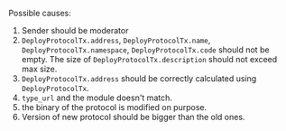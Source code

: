 Possible causes:
1. Sender should be moderator
2. `DeployProtocolTx.address`, `DeployProtocolTx.name`, `DeployProtocolTx.namespace`, `DeployProtocolTx.code` should not be empty. The size of `DeployProtocolTx.description` should not exceed max size.
3. `DeployProtocolTx.address` should be correctly calculated using `DeployProtocolTx`.
4. `type_url` and the module doesn't match.
5. the binary of the protocol is modified on purpose.
6. Version of new protocol should be bigger than the old ones.
